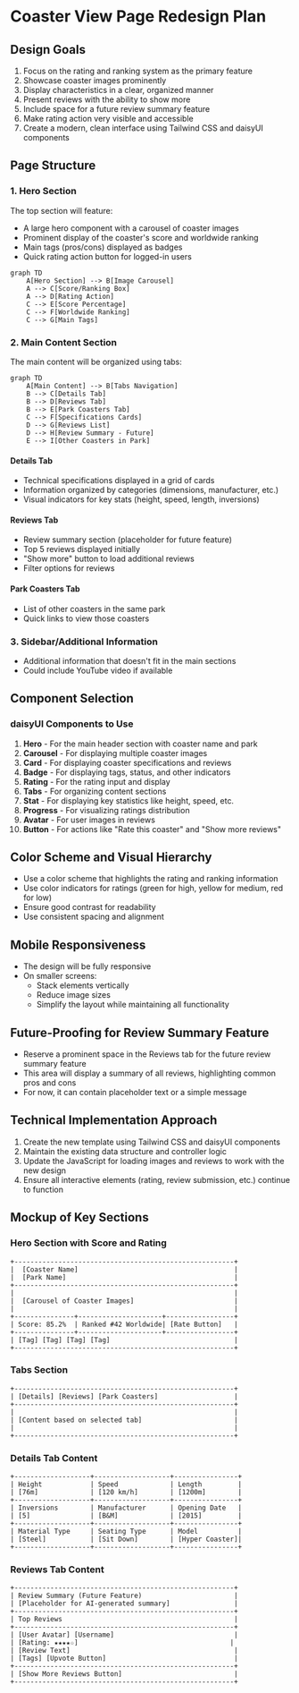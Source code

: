 # Coaster View Page Redesign Plan

## Design Goals

1. Focus on the rating and ranking system as the primary feature
2. Showcase coaster images prominently
3. Display characteristics in a clear, organized manner
4. Present reviews with the ability to show more
5. Include space for a future review summary feature
6. Make rating action very visible and accessible
7. Create a modern, clean interface using Tailwind CSS and daisyUI components

## Page Structure

### 1. Hero Section

The top section will feature:

- A large hero component with a carousel of coaster images
- Prominent display of the coaster's score and worldwide ranking
- Main tags (pros/cons) displayed as badges
- Quick rating action button for logged-in users

```mermaid
graph TD
    A[Hero Section] --> B[Image Carousel]
    A --> C[Score/Ranking Box]
    A --> D[Rating Action]
    C --> E[Score Percentage]
    C --> F[Worldwide Ranking]
    C --> G[Main Tags]
```

### 2. Main Content Section

The main content will be organized using tabs:

```mermaid
graph TD
    A[Main Content] --> B[Tabs Navigation]
    B --> C[Details Tab]
    B --> D[Reviews Tab]
    B --> E[Park Coasters Tab]
    C --> F[Specifications Cards]
    D --> G[Reviews List]
    D --> H[Review Summary - Future]
    E --> I[Other Coasters in Park]
```

#### Details Tab

- Technical specifications displayed in a grid of cards
- Information organized by categories (dimensions, manufacturer, etc.)
- Visual indicators for key stats (height, speed, length, inversions)

#### Reviews Tab

- Review summary section (placeholder for future feature)
- Top 5 reviews displayed initially
- "Show more" button to load additional reviews
- Filter options for reviews

#### Park Coasters Tab

- List of other coasters in the same park
- Quick links to view those coasters

### 3. Sidebar/Additional Information

- Additional information that doesn't fit in the main sections
- Could include YouTube video if available

## Component Selection

### daisyUI Components to Use

1. **Hero** - For the main header section with coaster name and park
2. **Carousel** - For displaying multiple coaster images
3. **Card** - For displaying coaster specifications and reviews
4. **Badge** - For displaying tags, status, and other indicators
5. **Rating** - For the rating input and display
6. **Tabs** - For organizing content sections
7. **Stat** - For displaying key statistics like height, speed, etc.
8. **Progress** - For visualizing ratings distribution
9. **Avatar** - For user images in reviews
10. **Button** - For actions like "Rate this coaster" and "Show more reviews"

## Color Scheme and Visual Hierarchy

- Use a color scheme that highlights the rating and ranking information
- Use color indicators for ratings (green for high, yellow for medium, red for low)
- Ensure good contrast for readability
- Use consistent spacing and alignment

## Mobile Responsiveness

- The design will be fully responsive
- On smaller screens:
    - Stack elements vertically
    - Reduce image sizes
    - Simplify the layout while maintaining all functionality

## Future-Proofing for Review Summary Feature

- Reserve a prominent space in the Reviews tab for the future review summary feature
- This area will display a summary of all reviews, highlighting common pros and cons
- For now, it can contain placeholder text or a simple message

## Technical Implementation Approach

1. Create the new template using Tailwind CSS and daisyUI components
2. Maintain the existing data structure and controller logic
3. Update the JavaScript for loading images and reviews to work with the new design
4. Ensure all interactive elements (rating, review submission, etc.) continue to function

## Mockup of Key Sections

### Hero Section with Score and Rating

```
+-------------------------------------------------------+
|  [Coaster Name]                                       |
|  [Park Name]                                          |
+-------------------------------------------------------+
|                                                       |
|  [Carousel of Coaster Images]                         |
|                                                       |
+---------------+---------------------+-----------------+
| Score: 85.2%  | Ranked #42 Worldwide| [Rate Button]   |
+---------------+---------------------+-----------------+
| [Tag] [Tag] [Tag] [Tag]                               |
+-------------------------------------------------------+
```

### Tabs Section

```
+-------------------------------------------------------+
| [Details] [Reviews] [Park Coasters]                   |
+-------------------------------------------------------+
|                                                       |
| [Content based on selected tab]                       |
|                                                       |
+-------------------------------------------------------+
```

### Details Tab Content

```
+-------------------+-------------------+----------------+
| Height            | Speed             | Length         |
| [76m]             | [120 km/h]        | [1200m]        |
+-------------------+-------------------+----------------+
| Inversions        | Manufacturer      | Opening Date   |
| [5]               | [B&M]             | [2015]         |
+-------------------+-------------------+----------------+
| Material Type     | Seating Type      | Model          |
| [Steel]           | [Sit Down]        | [Hyper Coaster]|
+-------------------+-------------------+----------------+
```

### Reviews Tab Content

```
+-------------------------------------------------------+
| Review Summary (Future Feature)                       |
| [Placeholder for AI-generated summary]                |
+-------------------------------------------------------+
| Top Reviews                                           |
+-------------------------------------------------------+
| [User Avatar] [Username]                              |
| [Rating: ★★★★☆]                                      |
| [Review Text]                                         |
| [Tags] [Upvote Button]                                |
+-------------------------------------------------------+
| [Show More Reviews Button]                            |
+-------------------------------------------------------+
```
